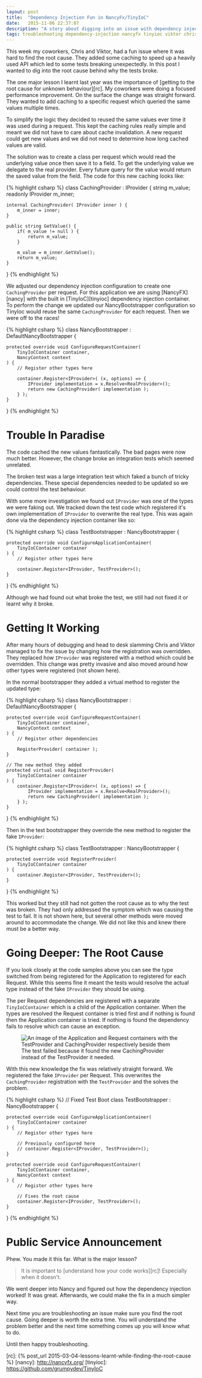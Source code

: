 ```yaml
---
layout: post
title:  "Dependency Injection Fun in NancyFx/TinyIoC"
date:   2015-11-06 22:37:07
description: "A story about digging into an issue with dependency injection in NancyFX and TinyIoC we caused then fixed"
tags: troubleshooting dependency-injection nancyfx tinyioc viktor chris
---
```


This week my coworkers, Chris and Viktor, had a fun issue where it was hard to
find the root cause. They added some caching to speed up a heavily used
API which led to some tests breaking unexpectedly. In this post I wanted to dig
into the root cause behind why the tests broke.

The one major lesson I learnt last year was the importance of
[getting to the root cause for unknown behaviour][rc]. My coworkers were doing
a focused performance improvement. On the surface the change was straight
forward. They wanted to add caching to a specific request which queried the
same values multiple times.

To simplify the logic they decided to reused the same values ever time it was
used during a request. This kept the caching rules really simple and meant
we did not have to care about cache invalidation. A new request could get new values and
we did not need to determine how long cached values are valid.

The solution
was to create a class per request which would read the underlying value once
then save it to a field. To get the underlying value we delegate to the
real provider. Every future query for the value would return the
saved value from the field. The code for this new caching looks like:

{% highlight csharp %}
class CachingProvider : IProvider {
    string m_value;
    readonly IProvider m_inner;

    internal CachingProvider( IProvider inner ) {
        m_inner = inner;
    }

    public string GetValue() {
        if( m_value != null ) {
            return m_value;
        }

        m_value = m_inner.GetValue();
        return m_value;
    }
}
{% endhighlight %}

We adjusted our dependency injection configuration to create one
``CachingProvider`` per request. For this application we are using
[NancyFX][nancy] with the built in [TinyIoC][tinyioc] dependency injection
container. To perform the change we updated our NancyBootstrapper configuration
so TinyIoc would reuse the same ``CachingProvider`` for each request.
Then we were off to the races!

{% highlight csharp %}
class NancyBootstrapper : DefaultNancyBootstrapper {

    protected override void ConfigureRequestContainer(
        TinyIoCContainer container,
        NancyContext context
    ) {
        // Register other types here

        container.Register<IProvider>( (x, options) => {
            IProvider implementation = x.Resolve<RealProvider>();
            return new CachingProvider( implementation );
        } );
    }
}
{% endhighlight %}

Trouble In Paradise
===============================================================================

The code cached the new values fantastically. The bad pages were now much better.
However, the change broke an integration tests which seemed unrelated.

The broken test was a large integration test which faked a bunch of tricky
dependencies. These special dependencies needed to be updated so we could
control the test behaviour.

With some more investigation we found out ``IProvider`` was one of the types we
were faking out. We tracked down the test code which registered it's
own implementation of ``IProvider`` to overwrite the real type. This was again
done via the dependency injection container like so:

{% highlight csharp %}
class TestBootstrapper : NancyBootstrapper {

    protected override void ConfigureApplicationContainer(
        TinyIoCContainer container
    ) {
        // Register other types here

        container.Register<IProvider, TestProvider>();
    }
}
{% endhighlight %}

Although we had found out what broke the test, we still had not fixed it or learnt why
it broke.


Getting It Working
===============================================================================

After many hours of debugging and head to desk slamming Chris and Viktor managed
to fix the issue by changing how the registration was overridden. They
replaced how ``IProvider`` was registered with a method which could be overridden.
This change was pretty invasive and also moved around how other types were registered (not shown here).

In the normal bootstrapper they added a virtual method to register the updated type:

{% highlight csharp %}
class NancyBootstrapper : DefaultNancyBootstrapper {

    protected override void ConfigureRequestContainer(
        TinyIoCContainer container,
        NancyContext context
    ) {
        // Register other dependencies

        RegisterProvider( container );
    }

    // The new method they added
    protected virtual void RegisterProvider(
        TinyIoCContainer container
    ) {
        container.Register<IProvider>( (x, options) => {
            IProvider implementation = x.Resolve<RealProvider>();
            return new CachingProvider( implementation );
        } );
    }
}
{% endhighlight %}

Then in the test bootstrapper they override the new method to register the
fake ``IProvider``:

{% highlight csharp %}
class TestBootstrapper : NancyBootstrapper {

    protected override void RegisterProvider(
        TinyIoCContainer container
    ) {
        container.Register<IProvider, TestProvider>();
    }
}
{% endhighlight %}

This worked but they still had not gotten the root cause as to why the test
was broken. They had only addressed the symptom which was causing the test to fail.
It is not shown here, but several other methods were moved around to accommodate the change. We did not
like this and knew there must be a better way.

Going Deeper: The Root Cause
===============================================================================

If you look closely at the code samples above you can see the type switched
from being registered for the Application to registered for each Request. While
this seems fine it meant the tests would resolve the actual type instead of the
fake ``IProvider`` they should be using.

The per Request dependencies are registered with a separate
``TinyIoCContainer`` which is a child of the Application container. When the
types are resolved the Request container is tried first and if nothing is found
then the Application container is tried. If nothing is found the dependency
fails to resolve which can cause an exception.

<figure class="image-center">
	<img
		src="/images/di-levels.jpg"
		alt="An image of the Application and Request containers with the TestProvider and CachingProvider respectively beside them">
	<figcaption>
		The test failed because it found the new CachingProvider instead of the TestProvider it needed.
	</figcaption>
</figure>

With this new knowledge the fix was relatively straight forward. We registered
the fake ``IProvider`` per Request. This overwrites the ``CachingProvider``
registration with the ``TestProvider`` and the solves the problem.

{% highlight csharp %}
// Fixed Test Boot
class TestBootstrapper : NancyBootstrapper {

    protected override void ConfigureApplicationContainer(
        TinyIoCContainer container
    ) {
        // Register other types here

        // Previously configured here
        // container.Register<IProvider, TestProvider>();
    }

    protected override void ConfigureRequestContainer(
        TinyIoCContainer container,
        NancyContext context
    ) {
        // Register other types here

        // Fixes the root cause
        container.Register<IProvider, TestProvider>();
    }
}
{% endhighlight %}

Public Service Announcement
===============================================================================

Phew. You made it this far. What is the major lesson?

> It is important to [understand how your code works][rc]!
> Especially when it doesn't.

We went deeper into Nancy and figured out how the dependency injection worked!
It was great. Afterwards, we could make the fix in a much simpler way.

Next time you are troubleshooting an issue make sure you find the root cause.
Going deeper is worth the extra time. You will understand the problem better
and the next time something comes up you will know what to do.

Until then happy troubleshooting.

[rc]: {% post_url 2015-03-04-lessons-learnt-while-finding-the-root-cause %}
[nancy]: http://nancyfx.org/
[tinyioc]: https://github.com/grumpydev/TinyIoC